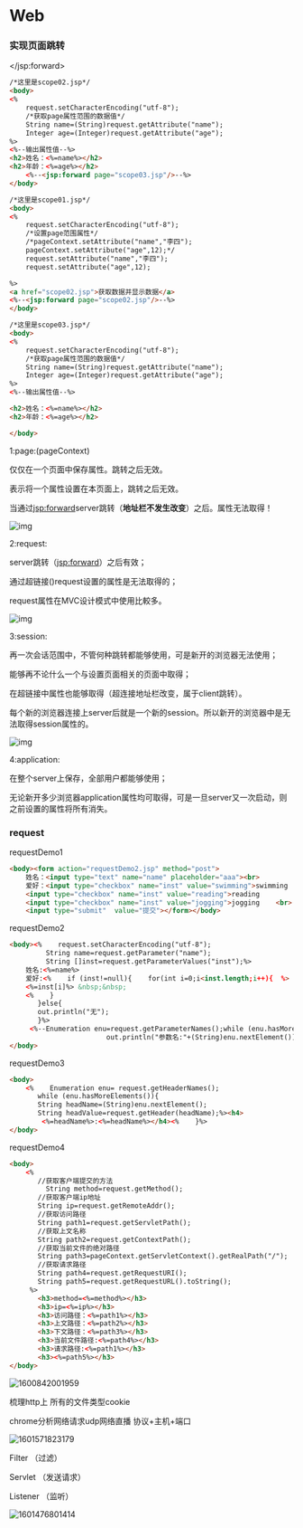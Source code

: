 # Web

### 实现页面跳转  

<jsp : forward page ="文件名"></jsp:forward>

```html
/*这里是scope02.jsp*/
<body>
<%
    request.setCharacterEncoding("utf-8");
    /*获取page属性范围的数据值*/
    String name=(String)request.getAttribute("name");
    Integer age=(Integer)request.getAttribute("age");
%>
<%--输出属性值--%>
<h2>姓名：<%=name%></h2>
<h2>年龄：<%=age%></h2>
    <%--<jsp:forward page="scope03.jsp"/>--%>
</body>
```

```html
/*这里是scope01.jsp*/
<body>
<%
    request.setCharacterEncoding("utf-8");
    /*设置page范围属性*/
    /*pageContext.setAttribute("name","李四");
    pageContext.setAttribute("age",12);*/
    request.setAttribute("name","李四");
    request.setAttribute("age",12);

%>
<a href="scope02.jsp">获取数据并显示数据</a>
<%--<jsp:forward page="scope02.jsp"/>--%>
</body>
```

```html
/*这里是scope03.jsp*/
<body>
<%
    request.setCharacterEncoding("utf-8");
    /*获取page属性范围的数据值*/
    String name=(String)request.getAttribute("name");
    Integer age=(Integer)request.getAttribute("age");
%>
<%--输出属性值--%>

<h2>姓名：<%=name%></h2>
<h2>年龄：<%=age%></h2>

</body>
```

1:page:(pageContext)

仅仅在一个页面中保存属性。跳转之后无效。

表示将一个属性设置在本页面上，跳转之后无效。

当通过<jsp:forward>server跳转（**地址栏不发生改变**）之后。属性无法取得！

 ![img](http://img.blog.csdn.net/20140616154701406?watermark/2/text/aHR0cDovL2Jsb2cuY3Nkbi5uZXQvc2hpeWVxaWFuZ2xkaA==/font/5a6L5L2T/fontsize/400/fill/I0JBQkFCMA==/dissolve/70/gravity/SouthEast) 

2:request:

server跳转（<jsp:forward>）之后有效；

通过超链接(<a href=""></a>)request设置的属性是无法取得的；

request属性在MVC设计模式中使用比較多。

 ![img](http://img.blog.csdn.net/20140616155322437?%3C/p%3E%3Cp%3Ewatermark/2/text/aHR0cDovL2Jsb2cuY3Nkbi5uZXQvc2hpeWVxaWFuZ2xkaA==/font/5a6L5L2T/fontsize/400/fill/I0JBQkFCMA==/dissolve/70/gravity/SouthEast) 

3:session:

再一次会话范围中，不管何种跳转都能够使用，可是新开的浏览器无法使用；

能够再不论什么一个与设置页面相关的页面中取得；

在超链接中属性也能够取得（超连接地址栏改变，属于client跳转）。

每个新的浏览器连接上server后就是一个新的session。所以新开的浏览器中是无法取得session属性的。

 ![img](http://img.blog.csdn.net/20140616155909937?watermark/2/text/aHR0cDovL2Jsb2cuY3Nkbi5uZXQvc2hpeWVxaWFuZ2xkaA==/font/5a6L5L2T/fontsize/400/fill/I0JBQkFCMA==/dissolve/70/gravity/SouthEast) 

4:application:

在整个server上保存，全部用户都能够使用；

无论新开多少浏览器application属性均可取得，可是一旦server又一次启动，则之前设置的属性将所有消失。

### request

requestDemo1

```html
<body><form action="requestDemo2.jsp" method="post">    
    姓名：<input type="text" name="name" placeholder="aaa"><br>    
    爱好：<input type="checkbox" name="inst" value="swimming">swimming    
    <input type="checkbox" name="inst" value="reading">reading    
    <input type="checkbox" name="inst" value="jogging">jogging    <br>    
    <input type="submit"  value="提交"></form></body>


```

requestDemo2

```html
<body><%    request.setCharacterEncoding("utf-8");    
         String name=request.getParameter("name");    
         String []inst=request.getParameterValues("inst");%>    
    姓名:<%=name%>    
    爱好:<%    if (inst!=null){    for(int i=0;i<inst.length;i++){  %>  
    <%=inst[i]%> &nbsp;&nbsp;
    <%    }    
       }else{    
       out.println("无");    
       }%>
     <%--Enumeration enu=request.getParameterNames();while (enu.hasMoreElements()){
                        out.println("参数名:"+(String)enu.nextElement());}--%>
</body>
```

requestDemo3

```html
<body>
    <%    Enumeration enu= request.getHeaderNames();    
       while (enu.hasMoreElements()){        
       String headName=(String)enu.nextElement();        
       String headValue=request.getHeader(headName);%><h4>
        <%=headName%>:<%=headName%></h4><%    }%>
</body>
```

requestDemo4

```html
<body>
    <%    
       //获取客户端提交的方法    
         String method=request.getMethod();   
       //获取客户端ip地址    
       String ip=request.getRemoteAddr();    
       //获取访问路径    
       String path1=request.getServletPath();    
       //获取上文名称    
       String path2=request.getContextPath();    
       //获取当前文件的绝对路径    
       String path3=pageContext.getServletContext().getRealPath("/");    
       //获取请求路径    
       String path4=request.getRequestURI();    
       String path5=request.getRequestURL().toString();
     %>
       <h3>method=<%=method%></h3>
       <h3>ip=<%=ip%></h3>
       <h3>访问路径：<%=path1%></h3>
       <h3>上文路径：<%=path2%></h3>
       <h3>下文路径：<%=path3%></h3>
       <h3>当前文件路径:<%=path4%></h3>
       <h3>请求路径:<%=path1%></h3>
       <h3><%=path5%></h3>
</body>
```

![1600842001959](C:\Users\admin\AppData\Roaming\Typora\typora-user-images\1600842001959.png)

梳理http上    所有的文件类型cookie 

chrome分析网络请求udp网络直播   协议+主机+端口

![1601571823179](C:\Users\admin\AppData\Roaming\Typora\typora-user-images\1601571823179.png)

Filter  （过滤）

Servlet   （发送请求）

Listener   （监听）

![1601476801414](C:\Users\admin\AppData\Roaming\Typora\typora-user-images\1601476801414.png)